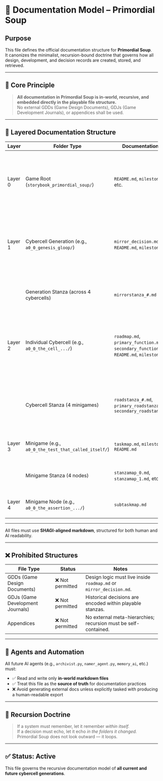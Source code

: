 <!-- Save to: storybook_primordial_soup/documentation_model.md -->

# 🧾 Documentation Model – Primordial Soup

## Purpose

This file defines the official documentation structure for **Primordial Soup**.  
It canonizes the minimalist, recursion-bound doctrine that governs how all design, development, and decision records are created, stored, and retrieved.

---

## 🌱 Core Principle

> **All documentation in Primordial Soup is in-world, recursive, and embedded directly in the playable file structure.**  
> No external GDDs (Game Design Documents), GDJs (Game Development Journals), or appendices shall be used.

---

## 🧭 Layered Documentation Structure

| Layer   | Folder Type                                          | Documentation File                                     |  purpose          |
|---------|------------------------------------------------------|--------------------------------------------------------|-------------------|
| Layer 0 | Game Root (`storybook_primordial_soup/`)             | `README.md`, `milestones.md`, etc.                     | Defines core game structure and records major game-wide milestones (e.g., cybercell generations, phase transitions, workspace expansions).            |
| Layer 1 | Cybercell Generation (e.g., `a0_0_genesis_gloop/`)   | `mirror_decision.md`, `README.md`, `milestones.md`     | Logs foundational generation-level reflections and design↔gameplay splits. (Genesis Gloop excepted - as it encompasses Cybercell Generations 1 through 3)       |
|         | Generation Stanza (across 4 cybercells)              | `mirrorstanza_#.md`                                    | Records philosophical or poetic logic guiding generation-level mirror behavior.           |
| Layer 2 | Individual Cybercell (e.g., `a0_0_the_cell_.../`)    | `roadmap.md`, `primary_function.md`, `secondary_function.md`, `README.md`, `milestones.md` | Tracks minigame orchestration, recursion triggers, and cybercell division readiness. Distinguishes between functional logic (`1A`, `2A`) and division stanzas (`1B`, `2B`).                         |
|         | Cybercell Stanza (4 minigames)                       | `roadstanza_#.md`, `primary_roadstanza_#.md`, `secondary_roadstanza_#.md`  | Describes strategic development across minigames. Can represent either a Primary (`1B`) or Secondary (`2B`) cybercellular division stanza.    |
| Layer 3 | Minigame (e.g., `a0_0_the_test_that_called_itself/`) | `taskmap.md`, `milestones.md`, `README.md`             | Links narrative gameplay to design and dev tasks.                                            |
|         | Minigame Stanza (4 nodes)                            | `stanzamap_0.md`, `stanzamap_1.md`, etc.               | Documents recursive stanza logic, node sequencing, and test orchestration.                  |
| Layer 4 | Minigame Node (e.g., `a0_0_the_assertion_.../`)      | `subtaskmap.md`                                        | Captures node-specific logic, fallback triggers, or test rationale.                     |

---

All files must use **SHAGI-aligned markdown**, structured for both human and AI readability.

---

## ❌ Prohibited Structures

| File Type | Status | Notes |
|-----------|--------|-------|
| GDDs (Game Design Documents) | ❌ Not permitted | Design logic must live inside `roadmap.md` or `mirror_decision.md`. |
| GDJs (Game Development Journals) | ❌ Not permitted | Historical decisions are encoded within playable stanzas. |
| Appendices | ❌ Not permitted | No external meta-hierarchies; recursion must be self-contained. |

---

## 🧠 Agents and Automation

All future AI agents (e.g., `archivist.py`, `namer_agent.py`, `memory_ai`, etc.) must:

- ✅ Read and write only **in-world markdown files**  
- ✅ Treat this file as the **source of truth** for documentation practices  
- ❌ Avoid generating external docs unless explicitly tasked with producing a human-readable export

---

## 🔁 Recursion Doctrine

> If a system must remember, let it remember *within itself.*  
> If a decision must echo, let it echo *in the folders it changed.*  
> Primordial Soup does not look outward — it loops.

---

## ✅ Status: Active

This file governs the recursive documentation model of **all current and future cybercell generations**.
